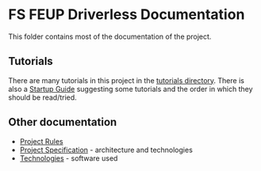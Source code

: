 # FS FEUP Driverless Documentation

This folder contains most of the documentation of the project.

## Tutorials

There are many tutorials in this project in the [tutorials directory](./tutorials). There is also a [Startup Guide](./tutorials/startup_guide.md) suggesting some tutorials and the order in which they should be read/tried.

## Other documentation

- [Project Rules](./project-rules.md)
- [Project Specification](./project-specification.md) - architecture and technologies
- [Technologies](./technologies.md) - software used
